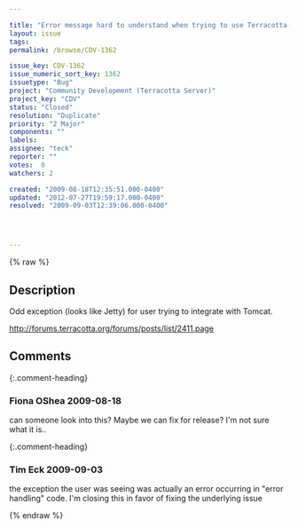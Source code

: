```yaml
---

title: "Error message hard to understand when trying to use Terracotta-Hibernate-Tomcat"
layout: issue
tags: 
permalink: /browse/CDV-1362

issue_key: CDV-1362
issue_numeric_sort_key: 1362
issuetype: "Bug"
project: "Community Development (Terracotta Server)"
project_key: "CDV"
status: "Closed"
resolution: "Duplicate"
priority: "2 Major"
components: ""
labels: 
assignee: "teck"
reporter: ""
votes:  0
watchers: 2

created: "2009-08-18T12:35:51.000-0400"
updated: "2012-07-27T19:59:17.000-0400"
resolved: "2009-09-03T12:39:06.000-0400"




---
```


{% raw %}

## Description

<div markdown="1" class="description">

Odd exception (looks like Jetty) for user trying to integrate with Tomcat.

http://forums.terracotta.org/forums/posts/list/2411.page

</div>

## Comments


{:.comment-heading}
### **Fiona OShea** <span class="date">2009-08-18</span>

<div markdown="1" class="comment">

can someone look into this? Maybe we can fix for release? I'm not sure what it is..

</div>


{:.comment-heading}
### **Tim Eck** <span class="date">2009-09-03</span>

<div markdown="1" class="comment">

the exception the user was seeing was actually an error occurring in "error handling" code. I'm closing this in favor of fixing the underlying issue


</div>



{% endraw %}
